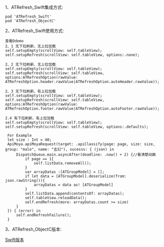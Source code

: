 1、ATRefresh_Swift集成方式:

    pod 'ATRefresh_Swift'
    pod 'ATRefresh_ObjectC'
    
2、ATRefresh_Swift使用方式:

    查看Ddemo
    2、1 无下拉刷新、无上拉加载
    self.setupEmpty(scrollView: self.tableView);
    self.setupRefresh(scrollView: self.tableView, options:.none);
    
    2、2 无下拉刷新、无上拉加载
    self.setupEmpty(scrollView: self.tableView);
    self.setupRefresh(scrollView: self.tableView, options:ATRefreshOption(rawValue: ATRefreshOption.header.rawValue|ATRefreshOption.autoHeader.rawValue));
    
    2、3 无下拉刷新、有上拉加载
    self.setupEmpty(scrollView: self.tableView);
    self.setupRefresh(scrollView: self.tableView, options:ATRefreshOption(rawValue: ATRefreshOption.footer.rawValue|ATRefreshOption.autoFooter.rawValue));
    
    2.4 有下拉刷新、有上拉加载
    self.setupEmpty(scrollView: self.tableView);
    self.setupRefresh(scrollView: self.tableView, options:.defaults);
   
     For Example
     let size : Int = 40;
     ApiMoya.apiMoyaRequest(target: .apiClassify(page: page, size: size, group: "male", name: "玄幻"), sucesss: { (json) in
         DispatchQueue.main.asyncAfter(deadline: .now() + 2) {//看清楚动画
             if page == 1{
                 self.listData.removeAll();
             }
             var arrayDatas :[ATGroupModel] = [];
             if let data = [ATGroupModel].deserialize(from: json.rawString()){
                 arrayDatas = data as! [ATGroupModel]
             }
             self.listData.append(contentsOf: arrayDatas);
             self.tableView.reloadData();
             self.endRefresh(more: arrayDatas.count >= size)
         }
     }) { (error) in
         self.endRefreshFailure();
     }
       
3、ATRefresh_ObjectC版本:
    
[Swift版本](https://github.com/tianya2416/ATRefresh_ObjectC.git)
